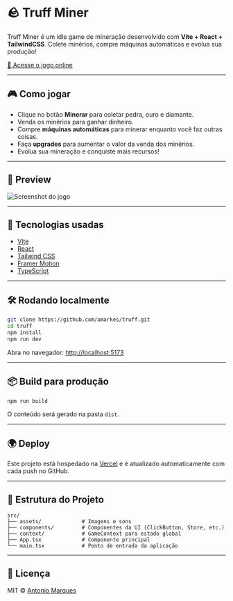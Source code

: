 # 🪨 Truff Miner

Truff Miner é um idle game de mineração desenvolvido com **Vite + React + TailwindCSS**. Colete minérios, compre máquinas automáticas e evolua sua produção!

[🔗 Acesse o jogo online](https://truff.vercel.app)

---

## 🎮 Como jogar

- Clique no botão **Minerar** para coletar pedra, ouro e diamante.
- Venda os minérios para ganhar dinheiro.
- Compre **máquinas automáticas** para minerar enquanto você faz outras coisas.
- Faça **upgrades** para aumentar o valor da venda dos minérios.
- Evolua sua mineração e conquiste mais recursos!

---

## 📸 Preview

![Screenshot do jogo](https://github.com/user-attachments/assets/ad37d87c-3566-4fc9-befa-2945f9958589)


---

## 🚀 Tecnologias usadas

- [Vite](https://vitejs.dev/)
- [React](https://reactjs.org/)
- [Tailwind CSS](https://tailwindcss.com/)
- [Framer Motion](https://www.framer.com/motion/)
- [TypeScript](https://www.typescriptlang.org/)

---

## 🛠️ Rodando localmente

```bash
git clone https://github.com/amarkes/truff.git
cd truff
npm install
npm run dev
```

Abra no navegador: [http://localhost:5173](http://localhost:5173)

---

## 📦 Build para produção

```bash
npm run build
```

O conteúdo será gerado na pasta `dist`.

---

## 🌍 Deploy

Este projeto está hospedado na [Vercel](https://vercel.com/) e é atualizado automaticamente com cada push no GitHub.

---

## 📁 Estrutura do Projeto

```
src/
├── assets/             # Imagens e sons
├── components/         # Componentes da UI (ClickButton, Store, etc.)
├── context/            # GameContext para estado global
├── App.tsx             # Componente principal
└── main.tsx            # Ponto de entrada da aplicação
```

---

## 📄 Licença

MIT © [Antonio Marques](https://github.com/amarkes)
